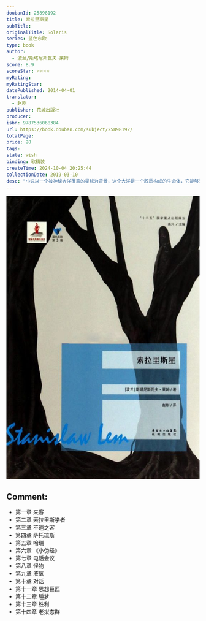 ```yaml
---
doubanId: 25898192
title: 索拉里斯星
subTitle: 
originalTitle: Solaris
series: 蓝色东欧
type: book
author: 
  - 波兰/斯塔尼斯瓦夫·莱姆
score: 8.9
scoreStar: ⭐⭐⭐⭐
myRating: 
myRatingStar: 
datePublished: 2014-04-01
translator: 
  - 赵刚
publisher: 花城出版社
producer: 
isbn: 9787536068384
url: https://book.douban.com/subject/25898192/
totalPage: 
price: 28
tags: 
state: wish
binding: 软精装
createTime: 2024-10-04 20:25:44
collectionDate: 2019-03-10
desc: "小说以一个被神秘大洋覆盖的星球为背景，这个大洋是一个胶质构成的生命体，它能够进入人的大脑，将记忆深处最不为人知的部分，以具象的形式呈现在人眼前。在这片大海面前，任何人都毫无秘密可言，心灵深处的痛苦被袒露无遗。科学家们围绕这个不解之谜做出种种推测，却难以自圆其说。《索拉里斯星》把人类的知识和情感结合在一起，将人置于绝望的境地，让其做出最艰难的抉择。斯塔尼斯瓦夫·莱姆（Stanis?aw Lem）：波兰著名科幻文学作家、哲学家，1921年9月12日出生于今乌克兰的立沃夫，2006年3月27日在波兰克拉科夫去世。他的作品触及科技发展、人类本性、人类认识世界能力以及人在宇宙中的位置等具有哲学意味的宏大主题。其代表作有《追踪》（1959）、《伊甸园》（1959）、《索拉里斯星》（1961）、《机器人童话》（1964）、《无敌者》（1964）、《机器人》（1965）、《失败》（1987）、《瞬间》（2000）等。他的作品被翻译成40多种语言，曾经一度成为最受欢迎的非英语科幻文学作家。其作品总印数达3000余万册，对世界科幻文学产生重要影响。斯塔尼斯瓦夫·莱姆曾获得波兰文化与民族遗产部颁发的艺术荣誉勋章和波兰国家最高奖励——“白鹰勋章”。一颗绕日小行星和波兰第一颗人造地球卫星以他的名字命名。赵刚：教授、博...(展开全部)斯塔尼斯瓦夫·莱姆（Stanis?aw Lem）：波兰著名科幻文学作家、哲学家，1921年9月12日出生于今乌克兰的立沃夫，2006年3月27日在波兰克拉科夫去世。他的作品触及科技发展、人类本性、人类认识世界能力以及人在宇宙中的位置等具有哲学意味的宏大主题。其代表作有《追踪》（1959）、《伊甸园》（1959）、《索拉里斯星》（1961）、《机器人童话》（1964）、《无敌者》（1964）、《机器人》（1965）、《失败》（1987）、《瞬间》（2000）等。他的作品被翻译成40多种语言，曾经一度成为最受欢迎的非英语科幻文学作家。其作品总印数达3000余万册，对世界科幻文学产生重要影响。斯塔尼斯瓦夫·莱姆曾获得波兰文化与民族遗产部颁发的艺术荣誉勋章和波兰国家最高奖励——“白鹰勋章”。一颗绕日小行星和波兰第一颗人造地球卫星以他的名字命名。赵刚：教授、博士、北京外国语大学欧洲语言文化学院院长，多年从事波兰语言文学教学与研究。主要著作有：《波兰文学中的自然观》、《20世纪中欧、东南欧文学史》（波兰部分）、《肖邦故乡——波兰》等，在国内外刊物上发表论文20余篇。多次获得波兰罗兹大学、格但斯克大学奖章，2010年荣获波兰文化部颁发的“波兰文化功勋奖章”。"
---
```


![image](99.Attachments/Files/s28063941.jpg)

Comment: 
---



  - 第一章 来客
  - 第二章 索拉里斯学者
  - 第三章 不速之客
  - 第四章 萨托琉斯
  - 第五章 哈瑞
  - 第六章 《小伪经》
  - 第七章 电话会议
  - 第八章 怪物
  - 第九章 液氧
  - 第十章 对话
  - 第十一章 思想巨匠
  - 第十二章 睡梦
  - 第十三章  胜利
  - 第十四章 老拟态群

